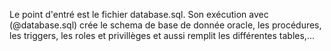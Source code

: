 Le point d'entré est le fichier database.sql.
Son exécution avec (@database.sql) crée le schema de base de donnée oracle, les procédures, les triggers, les roles et privillèges et aussi remplit les différentes tables,...
